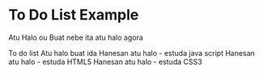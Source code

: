 # To Do List Example

Atu Halo ou Buat nebe ita atu halo agora 

To do list 
Atu halo buat ida 
Hanesan atu halo - estuda java script
Hanesan atu halo - estuda HTML5
Hanesan atu halo - estuda CSS3
